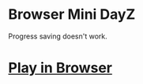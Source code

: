 # Browser Mini DayZ

Progress saving doesn't work.

# [Play in Browser](https://meterpreter57.github.io/minidayz_1.4.1/)


